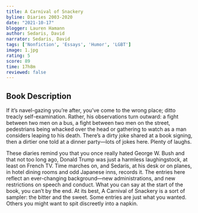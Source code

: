 ```yaml
---
title: A Carnival of Snackery
byline: Diaries 2003-2020
date: "2021-10-17"
blogger: Lauren Hamann
author: Sedaris, David
narrator: Sedaris, David
tags: ['Nonfiction', 'Essays', 'Humor', 'LGBT']
image: 1.jpg
rating: 5
score: 89
time: 17h8m
reviewed: false
---
```



## Book Description
If it’s navel-gazing you’re after, you’ve come to the wrong place; ditto treacly self-examination. Rather, his observations turn outward: a fight between two men on a bus, a fight between two men on the street, pedestrians being whacked over the head or gathering to watch as a man considers leap­ing to his death. There’s a dirty joke shared at a book signing, then a dirtier one told at a dinner party—lots of jokes here. Plenty of laughs.
 
These diaries remind you that you once really hated George W. Bush and that not too long ago, Donald Trump was just a harm­less laughingstock, at least on French TV. Time marches on, and Sedaris, at his desk or on planes, in hotel dining rooms and odd Japanese inns, records it. The entries here reflect an ever-changing background—new administrations, and new restrictions on speech and conduct. What you can say at the start of the book, you can’t by the end. At its best, A Carnival of Snackery is a sort of sampler: the bitter and the sweet. Some entries are just what you wanted. Others you might want to spit discreetly into a napkin.
